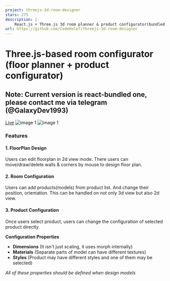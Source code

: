 ```yaml
---
project: threejs-3d-room-designer
stars: 275
description: |-
    React.js + Three.js 3d room planner & product configurator(bundled version)
url: https://github.com/CodeHole7/threejs-3d-room-designer
---
```


# Three.js-based room configurator (floor planner + product configurator)
## Note: Current version is react-bundled one, please contact me via telegram (@GalaxyDev1993)
[Live](https://threejs-room-configurator.netlify.app/)
![image 1](./screenshots/1.JPG)
![image 1](./screenshots/2.JPG)

### Features
#### 1. FloorPlan Design

Users can edit floorplan in 2d view mode.
There users can move/draw/delete walls & corners by mouse to design floor plan.

#### 2. Room Configuration

Users can add products(models) from product list.
And change their position, orientation.
This can be handled on not only 3d view but also 2d view.
#### 3. Product Configuration

Once users select product, users can change the configuration of selected product directly.

**Configuration Properties**
* **Dimensions** (It isn't just scaling, it uses morph internally)
* **Materials** (Separate parts of model can have different textures)
* **Styles** (Product may have different styles and one of them may be selected)

*All of these properties should be defined when design models*

